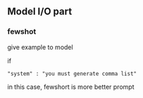 ## Model I/O part

### fewshot

give example to model

if

```
"system" : "you must generate comma list"
```

in this case, fewshort is more better prompt
